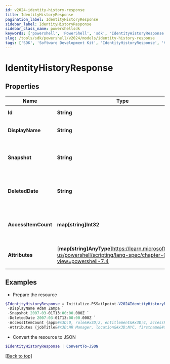 ```yaml
---
id: v2024-identity-history-response
title: IdentityHistoryResponse
pagination_label: IdentityHistoryResponse
sidebar_label: IdentityHistoryResponse
sidebar_class_name: powershellsdk
keywords: ['powershell', 'PowerShell', 'sdk', 'IdentityHistoryResponse', 'V2024IdentityHistoryResponse'] 
slug: /tools/sdk/powershell/v2024/models/identity-history-response
tags: ['SDK', 'Software Development Kit', 'IdentityHistoryResponse', 'V2024IdentityHistoryResponse']
---
```



# IdentityHistoryResponse

## Properties

Name | Type | Description | Notes
------------ | ------------- | ------------- | -------------
**Id** | **String** | the identity ID | [optional] 
**DisplayName** | **String** | the display name of the identity | [optional] 
**Snapshot** | **String** | the date when the identity record was created | [optional] 
**DeletedDate** | **String** | the date when the identity was deleted | [optional] 
**AccessItemCount** | **map[string]Int32** | A map containing the count of each access item | [optional] 
**Attributes** | [**map[string]AnyType**]https://learn.microsoft.com/en-us/powershell/scripting/lang-spec/chapter-04?view=powershell-7.4 | A map containing the identity attributes | [optional] 

## Examples

- Prepare the resource
```powershell
$IdentityHistoryResponse = Initialize-PSSailpoint.V2024IdentityHistoryResponse  -Id bc693f07e7b645539626c25954c58554 `
 -DisplayName Adam Zampa `
 -Snapshot 2007-03-01T13:00:00.000Z `
 -DeletedDate 2007-03-01T13:00:00.000Z `
 -AccessItemCount {app&#x3D;0, role&#x3D;2, entitlement&#x3D;4, accessProfile&#x3D;3, account&#x3D;1} `
 -Attributes {jobTitle&#x3D;HR Manager, location&#x3D;NYC, firstname&#x3D;Adam, lastname&#x3D;Zampa, department&#x3D;HR}
```

- Convert the resource to JSON
```powershell
$IdentityHistoryResponse | ConvertTo-JSON
```


[[Back to top]](#) 

